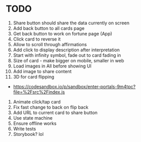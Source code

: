 # TODO

1. Share button should share the data currently on screen
1. Add back button to all cards page
1. Get back button to work on fortune page (App)
1. Click card to reverse it
1. Allow to scroll through affirmations
1. Add click to display description after interpretation
1. Start with infinity symbol, fade out to card fading in
1. Size of card - make bigger on mobile, smaller in web
1. Load images in All before showing UI
1. Add image to share content
1. 3D for card flipping
  - https://codesandbox.io/p/sandbox/enter-portals-9m4tpc?file=%2Fsrc%2Findex.js
1. Animate click/tap card
1. Fix fast change to back on flip back
1. Add URL to current card to share button
1. Use state machine
1. Ensure offline works
1. Write tests
1. Storybook? lol
